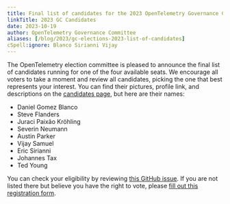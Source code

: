 ```yaml
---
title: Final list of candidates for the 2023 OpenTelemetry Governance Committee
linkTitle: 2023 GC Candidates
date: 2023-10-19
author: OpenTelemetry Governance Committee
aliases: [/blog/2023/gc-elections-2023-list-of-candidates]
cSpell:ignore: Blanco Sirianni Vijay
---
```


The OpenTelemetry election committee is pleased to announce the final list of
candidates running for one of the four available seats. We encourage all voters
to take a moment and review all candidates, picking the one that best represents
your interest. You can find their pictures, profile link, and descriptions on
the
[candidates page](https://github.com/open-telemetry/community/blob/main/elections/2023/governance-committee-candidates.md),
but here are their names:

- Daniel Gomez Blanco
- Steve Flanders
- Juraci Paixão Kröhling
- Severin Neumann
- Austin Parker
- Vijay Samuel
- Eric Sirianni
- Johannes Tax
- Ted Young

You can check your eligibility by reviewing
[this GitHub issue](https://github.com/open-telemetry/community/issues/1561). If
you are not listed there but believe you have the right to vote, please
[fill out this registration form](https://forms.gle/GWuGZKku326pCLUo6).
